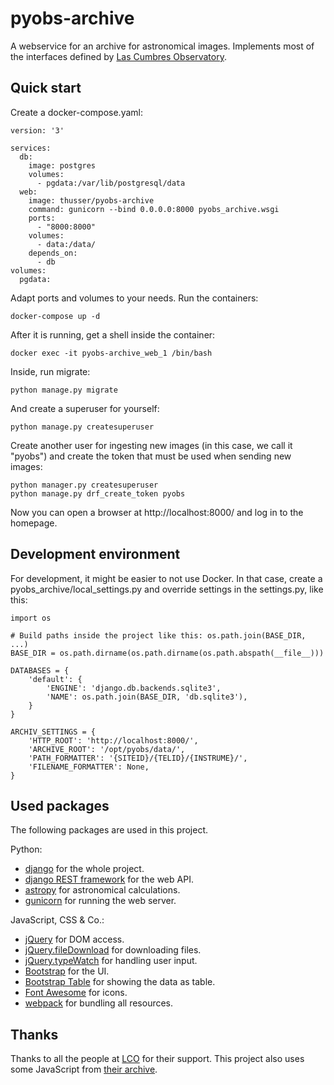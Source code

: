 pyobs-archive
=============

A webservice for an archive for astronomical images. Implements most of the interfaces
defined by [Las Cumbres Observatory](https://developers.lco.global/#archive).

Quick start
-----------

Create a docker-compose.yaml:

    version: '3'
    
    services:
      db:
        image: postgres
        volumes:
          - pgdata:/var/lib/postgresql/data
      web:
        image: thusser/pyobs-archive
        command: gunicorn --bind 0.0.0.0:8000 pyobs_archive.wsgi
        ports:
          - "8000:8000"
        volumes:
          - data:/data/
        depends_on:
          - db
    volumes:
      pgdata:
      
Adapt ports and volumes to your needs. Run the containers:

    docker-compose up -d
    
After it is running, get a shell inside the container:

    docker exec -it pyobs-archive_web_1 /bin/bash
    
Inside, run migrate:

    python manage.py migrate
    
And create a superuser for yourself:

    python manage.py createsuperuser
    
Create another user for ingesting new images (in this case, we call it "pyobs") and create the token 
that must be used when sending new images:

    python manager.py createsuperuser
    python manage.py drf_create_token pyobs

Now you can open a browser at http://localhost:8000/ and log in to the homepage.

Development environment
-----------------------
For development, it might be easier to not use Docker. In that case, create a 
pyobs_archive/local_settings.py and override settings in the settings.py, like this:

    import os
    
    # Build paths inside the project like this: os.path.join(BASE_DIR, ...)
    BASE_DIR = os.path.dirname(os.path.dirname(os.path.abspath(__file__)))
    
    DATABASES = {
        'default': {
            'ENGINE': 'django.db.backends.sqlite3',
            'NAME': os.path.join(BASE_DIR, 'db.sqlite3'),
        }
    }
    
    ARCHIV_SETTINGS = {
        'HTTP_ROOT': 'http://localhost:8000/',
        'ARCHIVE_ROOT': '/opt/pyobs/data/',
        'PATH_FORMATTER': '{SITEID}/{TELID}/{INSTRUME}/',
        'FILENAME_FORMATTER': None,
    }
 

Used packages
-------------
The following packages are used in this project.

Python:
- [django](https://www.djangoproject.com/) for the whole project.
- [django REST framework](https://www.django-rest-framework.org/) for the web API.
- [astropy](https://www.astropy.org/) for astronomical calculations.
- [gunicorn](https://gunicorn.org/) for running the web server.

JavaScript, CSS & Co.:
- [jQuery](https://jquery.com/) for DOM access.
- [jQuery.fileDownload](https://github.com/johnculviner/jquery.fileDownload) for downloading files.
- [jQuery.typeWatch](https://github.com/dennyferra/TypeWatch) for handling user input.
- [Bootstrap](https://getbootstrap.com/) for the UI.
- [Bootstrap Table](https://bootstrap-table.com/) for showing the data as table.
- [Font Awesome](https://fontawesome.com/) for icons.
- [webpack](https://webpack.js.org/) for bundling all resources.

Thanks
------
Thanks to all the people at [LCO](https://lco.global/) for their support. This project also uses
some JavaScript from [their archive](https://archive.lco.global/).
